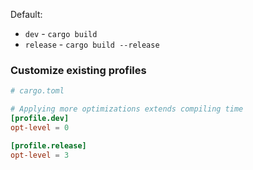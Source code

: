 Default: 
- `dev` -  `cargo build`
- `release` - `cargo build --release`

### Customize existing profiles
```toml
# cargo.toml

# Applying more optimizations extends compiling time
[profile.dev]
opt-level = 0

[profile.release]
opt-level = 3

```